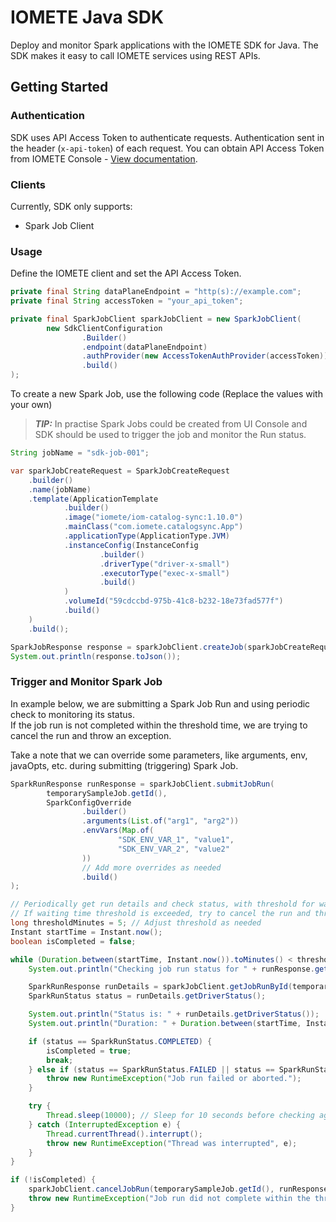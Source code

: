 # IOMETE Java SDK

Deploy and monitor Spark applications with the IOMETE SDK for Java. 
The SDK makes it easy to call IOMETE services using REST APIs. 

## Getting Started

### Authentication

SDK uses API Access Token to authenticate requests. Authentication sent in the header (`x-api-token`) of each request.
You can obtain API Access Token from IOMETE Console - [View documentation](https://iomete.com/resources/user-guide/create-a-personal-access-token).

### Clients

Currently, SDK only supports:  
- Spark Job Client

### Usage

Define the IOMETE client and set the API Access Token.

```java
private final String dataPlaneEndpoint = "http(s)://example.com";
private final String accessToken = "your_api_token";

private final SparkJobClient sparkJobClient = new SparkJobClient(
        new SdkClientConfiguration
                .Builder()
                .endpoint(dataPlaneEndpoint)
                .authProvider(new AccessTokenAuthProvider(accessToken))
                .build()
);
```


To create a new Spark Job, use the following code (Replace the values with your own)  
> **_TIP:_** In practise Spark Jobs could be created from UI Console and SDK should be used to trigger the job and monitor the Run status.

```java
String jobName = "sdk-job-001";

var sparkJobCreateRequest = SparkJobCreateRequest
    .builder()
    .name(jobName)
    .template(ApplicationTemplate
            .builder()
            .image("iomete/iom-catalog-sync:1.10.0")
            .mainClass("com.iomete.catalogsync.App")
            .applicationType(ApplicationType.JVM)
            .instanceConfig(InstanceConfig
                    .builder()
                    .driverType("driver-x-small")
                    .executorType("exec-x-small")
                    .build()
            )
            .volumeId("59cdccbd-975b-41c8-b232-18e73fad577f")
            .build()
    )
    .build();

SparkJobResponse response = sparkJobClient.createJob(sparkJobCreateRequest);
System.out.println(response.toJson());
```

### Trigger and Monitor Spark Job

In example below, we are submitting a Spark Job Run and using periodic check to monitoring its status.  
If the job run is not completed within the threshold time, we are trying to cancel the run and throw an exception.  

Take a note that we can override some parameters, like arguments, env, javaOpts, etc. during submitting (triggering) Spark Job.  

```java
SparkRunResponse runResponse = sparkJobClient.submitJobRun(
        temporarySampleJob.getId(),
        SparkConfigOverride
                .builder()
                .arguments(List.of("arg1", "arg2"))
                .envVars(Map.of(
                        "SDK_ENV_VAR_1", "value1",
                        "SDK_ENV_VAR_2", "value2"
                ))
                // Add more overrides as needed
                .build()
);

// Periodically get run details and check status, with threshold for waiting time.
// If waiting time threshold is exceeded, try to cancel the run and throw an exception.
long thresholdMinutes = 5; // Adjust threshold as needed
Instant startTime = Instant.now();
boolean isCompleted = false;

while (Duration.between(startTime, Instant.now()).toMinutes() < thresholdMinutes) {
    System.out.println("Checking job run status for " + runResponse.getName());

    SparkRunResponse runDetails = sparkJobClient.getJobRunById(temporarySampleJob.getId(), runResponse.getId());
    SparkRunStatus status = runDetails.getDriverStatus();

    System.out.println("Status is: " + runDetails.getDriverStatus());
    System.out.println("Duration: " + Duration.between(startTime, Instant.now()).toMinutes() + " minutes");

    if (status == SparkRunStatus.COMPLETED) {
        isCompleted = true;
        break;
    } else if (status == SparkRunStatus.FAILED || status == SparkRunStatus.ABORTED) {
        throw new RuntimeException("Job run failed or aborted.");
    }

    try {
        Thread.sleep(10000); // Sleep for 10 seconds before checking again
    } catch (InterruptedException e) {
        Thread.currentThread().interrupt();
        throw new RuntimeException("Thread was interrupted", e);
    }
}

if (!isCompleted) {
    sparkJobClient.cancelJobRun(temporarySampleJob.getId(), runResponse.getId());
    throw new RuntimeException("Job run did not complete within the threshold time.");
}
```
